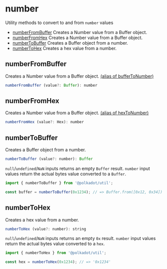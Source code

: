 # number

Utility methods to convert to and from `number` values 

- [numberFromBuffer](#numberfrombuffer) Creates a Number value from a Buffer object.
- [numberFromHex](#numberfromhex) Creates a Number value from a Buffer object.
- [numberToBuffer](#numbertobuffer) Creates a Buffer object from a number.
- [numberToHex](#numbertohex) Creates a hex value from a number.

## numberFromBuffer

Creates a Number value from a Buffer object. [(alias of bufferToNumber)](buffer.md#buffertonumber)

```js
numberFromBuffer (value?: Buffer): number
```





## numberFromHex

Creates a Number value from a Buffer object. [(alias of hexToNumber)](hex.md#hextonumber)

```js
numberFromHex (value?: Hex): number
```





## numberToBuffer

Creates a Buffer object from a number. 

```js
numberToBuffer (value?: number): Buffer
```


`null`/`undefined`/`NaN` inputs returns an empty `Buffer` result. `number` input values return the actual bytes value converted to a `Buffer`.

```js
import { numberToBuffer } from '@polkadot/util';

const buffer = numberToBuffer(0x1234); // => Buffer.from([0x12, 0x34])
```

## numberToHex

Creates a hex value from a number. 

```js
numberToHex (value?: number): string
```


`null`/`undefined`/`NaN` inputs returns an empty `0x` result. `number` input values return the actual bytes value converted to a `hex`.

```js
import { numberToHex } from '@polkadot/util';

const hex = numberToHex(0x1234); // => '0x1234'
```